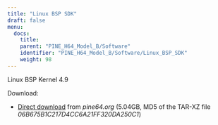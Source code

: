 ```yaml
---
title: "Linux BSP SDK"
draft: false
menu:
  docs:
    title:
    parent: "PINE_H64_Model_B/Software"
    identifier: "PINE_H64_Model_B/Software/Linux_BSP_SDK"
    weight: 98
---
```


Linux BSP Kernel 4.9

Download:

* [Direct download](https://files.pine64.org/SDK/PINE-H64/PINE%20H64B%20BSP%204.9%20lichee.tar.xz) from _pine64.org_ (5.04GB, MD5 of the TAR-XZ file _06B675B1C217D4CC6A21FF320DA250C1_)
